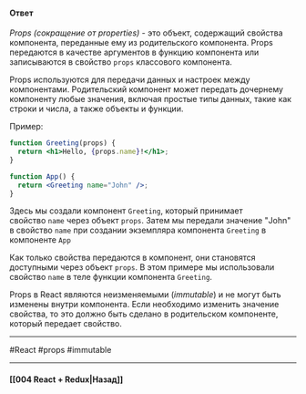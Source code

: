 #### Ответ

*Props (сокращение от properties)*  - это объект, содержащий свойства компонента, переданные ему из родительского компонента. Props передаются в качестве аргументов в функцию компонента или записываются в свойство `props` классового компонента.

Props используются для передачи данных и настроек между компонентами. Родительский компонент может передать дочернему компоненту любые значения, включая простые типы данных, такие как строки и числа, а также объекты и функции.

Пример:

```jsx
function Greeting(props) {
  return <h1>Hello, {props.name}!</h1>;
}

function App() {
  return <Greeting name="John" />;
}
```

Здесь мы создали компонент `Greeting`, который принимает свойство `name` через объект `props`. Затем мы передали значение "John" в свойство `name` при создании экземпляра компонента `Greeting` в компоненте `App`

Как только свойства передаются в компонент, они становятся доступными через объект `props`. В этом примере мы использовали свойство `name` в теле функции компонента `Greeting`.

Props в React являются неизменяемыми (*immutable*) и не могут быть изменены внутри компонента. Если необходимо изменить значение свойства, то это должно быть сделано в родительском компоненте, который передает свойство.

____
#React #props #immutable

____

#### [[004 React + Redux|Назад]]